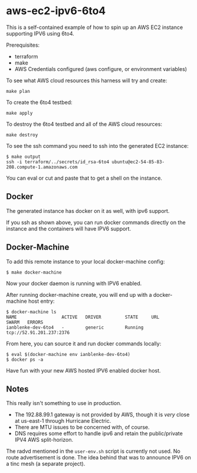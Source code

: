 # aws-ec2-ipv6-6to4

This is a self-contained example of how to spin up an AWS EC2 instance supporting IPV6 using 6to4.

Prerequisites:

- terraform
- make
- AWS Credentials configured (aws configure, or environment variables)

To see what AWS cloud resources this harness will try and create:

	make plan

To create the 6to4 testbed:

	make apply

To destroy the 6to4 testbed and all of the AWS cloud resources:

	make destroy

To see the ssh command you need to ssh into the generated EC2 instance:

	$ make output
	ssh -i terraform/../secrets/id_rsa-6to4 ubuntu@ec2-54-85-83-208.compute-1.amazonaws.com

You can eval or cut and paste that to get a shell on the instance.

## Docker

The generated instance has docker on it as well, with ipv6 support.

If you ssh as shown above, you can run docker commands directly on the instance and the containers will have IPV6 support.

## Docker-Machine

To add this remote instance to your local docker-machine config:

	$ make docker-machine

Now your docker daemon is running with IPV6 enabled.

After running docker-machine create, you will end up with a docker-machine host entry:

	$ docker-machine ls
	NAME                 ACTIVE   DRIVER         STATE     URL                        SWARM   ERRORS
	ianblenke-dev-6to4   -        generic        Running   tcp://52.91.201.237:2376

From here, you can source it and run docker commands locally:

	$ eval $(docker-machine env ianblenke-dev-6to4)
	$ docker ps -a

Have fun with your new AWS hosted IPV6 enabled docker host.

## Notes

This really isn't something to use in production.

- The 192.88.99.1 gateway is not provided by AWS, though it is _very_ close at us-east-1 through Hurricane Electric.
- There are MTU issues to be concerned with, of course.
- DNS requires some effort to handle ipv6 and retain the public/private IPV4 AWS split-horizon.

The radvd mentioned in the `user-env.sh` script is currently not used. No route advertisement is done.
The idea behind that was to announce IPV6 on a tinc mesh (a separate project).

